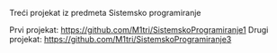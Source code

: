 Treći projekat iz predmeta Sistemsko programiranje

Prvi projekat: https://github.com/M1tri/SistemskoProgramiranje1
Drugi projekat: https://github.com/M1tri/SistemskoProgramiranje3
